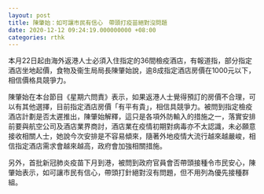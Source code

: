 ```yaml
---
layout: post
title: 陳肇始：如可讓市民有信心　帶頭打疫苗絕對沒問題
date: 2020-12-12 09:24:19.000000000 +08:00
categories: rthk
---
```


本月22日起由海外返港人士必須入住指定的36間檢疫酒店，有報道指，部分指定酒店坐地起價，食物及衞生局局長陳肇始說，逾8成指定酒店房價在1000元以下，相信價格具競爭力。

陳肇始在本台節目《星期六問責》表示，如果返港人士覺得預訂的房價不合理，可以有其他選擇，目前指定酒店房價「有平有貴」，相信具競爭力。被問到指定檢疫酒店計劃是否太遲推出，陳肇始解釋，這只是各項外防輸入的措施之一，落實安排前要與航空公司及酒店業界商討，酒店業在疫情初期對病毒亦不太認識，未必願意接收相關人士，她說今次安排是不容易傾來，隨著外地疫情大流行越來越嚴峻，相信指定酒店需求會越來越高，政府會加強相關措施。

另外，首批新冠肺炎疫苗下月到港，被問到政府官員會否帶頭接種令市民安心，陳肇始表示，如可讓市民有信心，帶頭打針絕對沒有問題，但不用列為優先接種群組。
